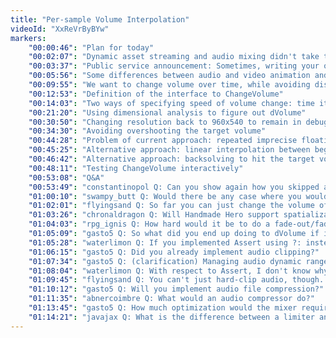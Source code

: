 ```yaml
---
title: "Per-sample Volume Interpolation"
videoId: "XxReVrByBYw"
markers:
    "00:00:46": "Plan for today"
    "00:02:07": "Dynamic asset streaming and audio mixing didn't take that much code"
    "00:03:37": "Public service announcement: Sometimes, writing your own code is faster than reusing other people's code"
    "00:05:56": "Some differences between audio and video animation and their effects on sound mixing architecture"
    "00:09:55": "We want to change volume over time, while avoiding discontinuities"
    "00:12:53": "Definition of the interface to ChangeVolume"
    "00:14:03": "Two ways of specifying speed of volume change: time it takes to reach target volume vs rate of change"
    "00:21:20": "Using dimensional analysis to figure out dVolume"
    "00:30:50": "Changing resolution back to 960x540 to remain in debug mode at a reasonable framerate"
    "00:34:30": "Avoiding overshooting the target volume"
    "00:44:28": "Problem of current approach: repeated imprecise floating-point addition may lead to errors"
    "00:45:25": "Alternative approach: linear interpolation between beginning and end volumes"
    "00:46:42": "Alternative approach: backsolving to hit the target volume at the end of the loop"
    "00:48:11": "Testing ChangeVolume interactively"
    "00:53:08": "Q&A"
    "00:53:49": "constantinopol Q: Can you show again how you skipped a failed assertion, by going to disassembly?"
    "01:00:10": "swampy_butt Q: Would there be any case where you would like to increase volume non-linearly?"
    "01:02:01": "flyingsand Q: So far you can just change the volume of individual sounds. Should we be able to change the volume of the master output as well?"
    "01:03:26": "chronaldragon Q: Will Handmade Hero support spatialization? e.g. sound mostly in left channel if on left side of the screen, sound mostly in right channel if on right side, etc."
    "01:04:03": "rpg_ignis Q: How hard would it be to do a fade-out/fade-in for the music when the window loses focus/gets focus back?"
    "01:05:09": "gasto5 Q: So what did you end up doing to dVolume if it wasn't linear interpolation?"
    "01:05:28": "waterlimon Q: If you implemented Assert using ?: instead of if, you could use it as part of expressions or other such places where you can't have an if statement"
    "01:06:15": "gasto5 Q: Did you already implement audio clipping?"
    "01:07:34": "gasto5 Q: (clarification) Managing audio dynamic range. Yes"
    "01:08:04": "waterlimon Q: With respect to Assert, I don't know why you would want to put one in an expression, but apparently that's how it's usually implemented... It can't hurt, right?"
    "01:09:45": "flyingsand Q: You can't just hard-clip audio, though. If you don't use a compressor/limiter you would have to at least use soft-clipping with tanh or something"
    "01:10:12": "gasto5 Q: Will you implement audio file compression?"
    "01:11:35": "abnercoimbre Q: What would an audio compressor do?"
    "01:13:45": "gasto5 Q: How much optimization would the mixer require?"
    "01:14:21": "javajax Q: What is the difference between a limiter and a compressor?"
---
```

